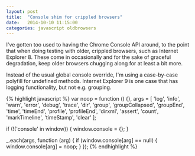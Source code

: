 ```yaml
---
layout: post
title:  "Console shim for crippled browsers"
date:   2014-10-10 11:15:00
categories: javascript oldbrowsers
---
```

I've gotten too used to having the Chrome Console API around, to the point that when doing testing
with older, crippled browsers, such as Internet Explorer 8. These come in occasionally and
for the sake of graceful degradation, keep older browsers chugging along for at least a bit
more.

Instead of the usual global console override, I'm using a case-by-case polyfill for undefined
methods. Internet Explorer 9 is one case that has logging functionality, but not e.g. grouping.

{% highlight javascript %}
var
  noop = function () {},
  args = [
    'log', 'info', 'warn', 'error', 'debug', 'trace', 'dir', 'group', 'groupCollapsed',
    'groupEnd', 'time', 'timeEnd', 'profile', 'profileEnd', 'dirxml', 'assert',
    'count', 'markTimeline', 'timeStamp', 'clear'
  ];

if (!('console' in window)) {
  window.console = {};
}

_.each(args, function (arg) {
  if (window.console[arg] == null) {
    window.console[arg] = noop;
  }
});
{% endhighlight %}
